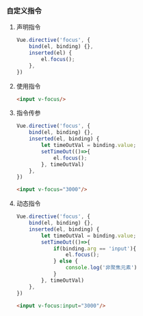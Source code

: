 ### 自定义指令

1. 声明指令

    ```js
    Vue.directive('focus', {
        bind(el, binding) {},
        inserted(el) {
            el.focus();
        },
    })
    ```

2. 使用指令

    ```html
    <input v-focus/>
    ```

3. 指令传参

    ```js
    Vue.directive('focus', {
        bind(el, binding) {},
        inserted(el, binding) {
            let timeOutVal = binding.value;
            setTimeOut(()=>{
                el.focus();
            }, timeOutVal)
        },
    })
    ```

    ```html
    <input v-focus="3000"/>
    ```

4. 动态指令

    ```js
    Vue.directive('focus', {
        bind(el, binding) {},
        inserted(el, binding) {
            let timeOutVal = binding.value;
            setTimeOut(()=>{
                if(binding.arg == 'input'){
                    el.focus();
                } else {
                    console.log('非聚焦元素')
                }
            }, timeOutVal)
        },
    })
    ```

    ```html
    <input v-focus:input="3000"/>
    ```

